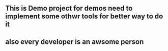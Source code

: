 ## This is Demo project for demos need to implement some othwr tools for better way to do it 


## also every developer is an awsome person
